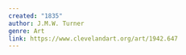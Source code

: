 ```yaml
---
created: "1835"
author: J.M.W. Turner
genre: Art
link: https://www.clevelandart.org/art/1942.647
---
```

